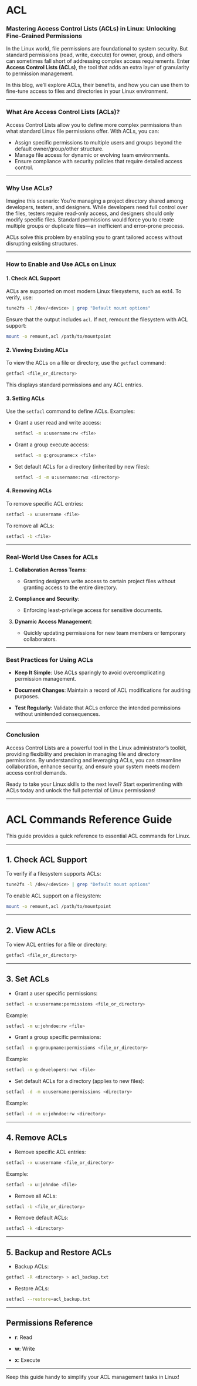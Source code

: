 
# ACL

### Mastering Access Control Lists (ACLs) in Linux: Unlocking Fine-Grained Permissions

In the Linux world, file permissions are foundational to system security. But standard permissions (read, write, execute) for owner, group, and others can sometimes fall short of addressing complex access requirements. Enter **Access Control Lists (ACLs)**, the tool that adds an extra layer of granularity to permission management.

In this blog, we’ll explore ACLs, their benefits, and how you can use them to fine-tune access to files and directories in your Linux environment.

---

### What Are Access Control Lists (ACLs)?

Access Control Lists allow you to define more complex permissions than what standard Linux file permissions offer. With ACLs, you can:
- Assign specific permissions to multiple users and groups beyond the default owner/group/other structure.
- Manage file access for dynamic or evolving team environments.
- Ensure compliance with security policies that require detailed access control.

---

### Why Use ACLs?

Imagine this scenario: You’re managing a project directory shared among developers, testers, and designers. While developers need full control over the files, testers require read-only access, and designers should only modify specific files. Standard permissions would force you to create multiple groups or duplicate files—an inefficient and error-prone process.

ACLs solve this problem by enabling you to grant tailored access without disrupting existing structures.

---

### How to Enable and Use ACLs on Linux

#### 1. **Check ACL Support**
ACLs are supported on most modern Linux filesystems, such as ext4. To verify, use:
```bash
tune2fs -l /dev/<device> | grep "Default mount options"
```
Ensure that the output includes `acl`. If not, remount the filesystem with ACL support:
```bash
mount -o remount,acl /path/to/mountpoint
```

#### 2. **Viewing Existing ACLs**
To view the ACLs on a file or directory, use the `getfacl` command:
```bash
getfacl <file_or_directory>
```
This displays standard permissions and any ACL entries.

#### 3. **Setting ACLs**
Use the `setfacl` command to define ACLs. Examples:

- Grant a user read and write access:
  ```bash
  setfacl -m u:username:rw <file>
  ```

- Grant a group execute access:
  ```bash
  setfacl -m g:groupname:x <file>
  ```

- Set default ACLs for a directory (inherited by new files):
  ```bash
  setfacl -d -m u:username:rwx <directory>
  ```

#### 4. **Removing ACLs**
To remove specific ACL entries:
```bash
setfacl -x u:username <file>
```

To remove all ACLs:
```bash
setfacl -b <file>
```

---

### Real-World Use Cases for ACLs

1. **Collaboration Across Teams**:
   - Granting designers write access to certain project files without granting access to the entire directory.

2. **Compliance and Security**:
   - Enforcing least-privilege access for sensitive documents.

3. **Dynamic Access Management**:
   - Quickly updating permissions for new team members or temporary collaborators.

---

### Best Practices for Using ACLs

- **Keep It Simple**: Use ACLs sparingly to avoid overcomplicating permission management.

- **Document Changes**: Maintain a record of ACL modifications for auditing purposes.

- **Test Regularly**: Validate that ACLs enforce the intended permissions without unintended consequences.


---

### Conclusion

Access Control Lists are a powerful tool in the Linux administrator’s toolkit, providing flexibility and precision in managing file and directory permissions. By understanding and leveraging ACLs, you can streamline collaboration, enhance security, and ensure your system meets modern access control demands.

Ready to take your Linux skills to the next level? Start experimenting with ACLs today and unlock the full potential of Linux permissions!


---

# ACL Commands Reference Guide

This guide provides a quick reference to essential ACL commands for Linux.

---

## 1. **Check ACL Support**
To verify if a filesystem supports ACLs:

```bash
tune2fs -l /dev/<device> | grep "Default mount options"
```

To enable ACL support on a filesystem:

```bash
mount -o remount,acl /path/to/mountpoint
```

---

## 2. **View ACLs**
To view ACL entries for a file or directory:

```bash
getfacl <file_or_directory>
```

---

## 3. **Set ACLs**
- Grant a user specific permissions:

```bash
setfacl -m u:username:permissions <file_or_directory>
```
Example:

```bash
setfacl -m u:johndoe:rw <file>
```
- Grant a group specific permissions:

```bash
setfacl -m g:groupname:permissions <file_or_directory>
```
Example:

```bash
setfacl -m g:developers:rwx <file>
```

- Set default ACLs for a directory (applies to new files):

```bash
setfacl -d -m u:username:permissions <directory>
```
Example:

```bash
setfacl -d -m u:johndoe:rw <directory>
```

---

## 4. **Remove ACLs**
- Remove specific ACL entries:

```bash
setfacl -x u:username <file_or_directory>
```
Example:

```bash
setfacl -x u:johndoe <file>
```

- Remove all ACLs:

```bash
setfacl -b <file_or_directory>
```

- Remove default ACLs:

```bash
setfacl -k <directory>
```

---

## 5. **Backup and Restore ACLs**
- Backup ACLs:

```bash
getfacl -R <directory> > acl_backup.txt
```

- Restore ACLs:

```bash
setfacl --restore=acl_backup.txt
```

---

## Permissions Reference
- **r**: Read

- **w**: Write

- **x**: Execute


---

Keep this guide handy to simplify your ACL management tasks in Linux!
